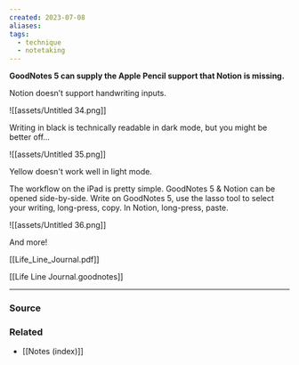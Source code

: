 ```yaml
---
created: 2023-07-08
aliases: 
tags:
  - technique
  - notetaking
---
```

**GoodNotes 5 can supply the Apple Pencil support that Notion is missing.**

Notion doesn’t support handwriting inputs. 

![[assets/Untitled 34.png]]

Writing in black is technically readable in dark mode, but you might be better off...

![[assets/Untitled 35.png]]

Yellow doesn't work well in light mode. 

The workflow on the iPad is pretty simple. GoodNotes 5 & Notion can be opened side-by-side. Write on GoodNotes 5, use the lasso tool to select your writing, long-press, copy. In Notion, long-press, paste.

![[assets/Untitled 36.png]]

And more!

[[Life_Line_Journal.pdf]]

[[Life Line Journal.goodnotes]]

****
### Source

### Related
- [[Notes (index)]]